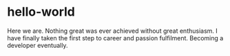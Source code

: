 # hello-world
Here we are. Nothing great was ever achieved without great enthusiasm.
I have finally taken the first step to career and passion fulfilment. Becoming a developer eventually.
